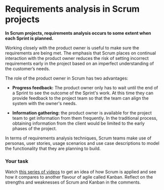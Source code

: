 # Requirements analysis in Scrum projects

**In Scrum projects, requirements analysis occurs to some extent when each Sprint is planned.**

Working closely with the product owner is useful to make sure the requirements are being met. The emphasis that Scrum places on continual interaction with the product owner reduces the risk of setting incorrect requirements early in the project based on an imperfect understanding of the customer’s needs.

The role of the product owner in Scrum has two advantages:

* **Progress feedback:** The product owner only has to wait until the end of a Sprint to see the outcome of the Sprint's work. At this time they can provide feedback to the project team so that the team can align the system with the owner's needs.

* **Information gathering:** the product owner is available for the project team to get information from them frequently. In the traditional process, obtaining information from the client would be limited to the early phases of the project.

In terms of requirements analysis techniques, Scrum teams make use of personas, user stories, usage scenarios and use case descriptions to model the functionality that they are planning to build.

### Your task

Watch [this series of videos](https://www.youtube.com/watch?v=9Jgu1BlTlSc) to get an idea of how Scrum is applied and see how it compares to another flavour of agile called Kanban. Reflect on the strengths and weaknesses of Scrum and Kanban in the comments.
